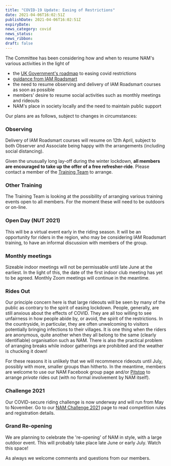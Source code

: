 ```yaml
---
title: "COVID-19 Update: Easing of Restrictions"
date: 2021-04-06T16:02:51Z
publishDate: 2021-04-06T16:02:51Z
expiryDate: 
news_category: covid
news_status: 
news_ribbon: 
draft: false
---
```


The Committee has been considering how and when to resume NAM's various activities in the light of

- the [UK Government's roadmap](https://www.gov.uk/government/publications/covid-19-response-spring-2021/covid-19-response-spring-2021-summary "Go to UK Government website") to easing covid restrictions
- [guidance from IAM Roadsmart](https://www.iamroadsmart.com/covid-19 "Go to IAM Roadsmart website")
- the need to resume observing and delivery of IAM Roadsmart courses as soon as possible
- members' desire to resume social activities such as monthly meetings and rideouts
- NAM's place in society locally and the need to maintain public support

Our plans are as follows, subject to changes in circumstances:

### Observing
Delivery of IAM Roadsmart courses will resume on 12th April, subject to both Observer and Associate being happy with the arrangements (including social distancing).

Given the unusually long lay-off during the winter lockdown, **all members are encouraged to take up the offer of a free refresher-ride**. Please contact a member of the [Training Team](/about/team/#training-team "Go to the Training Team section") to arrange.

### Other Training
The Training Team is looking at the possibility of arranging various training events open to all members. For the moment these will need to be outdoors or on-line.

### Open Day (NUT 2021)
This will be a virtual event early in the riding season. It will be an opportunity for riders in the region, who may be considering IAM Roadsmart training, to have an informal discussion with members of the group.

### Monthly meetings
Sizeable indoor meetings will not be permissable until late June at the earliest. In the light of this, the date of the first indoor club meeting has yet to be agreed. Monthly Zoom meetings will continue in the meantime.

### Rides Out
Our principle concern here is that large rideouts will be seen by many of the public as contrary to the spirit of easing lockdown. People, generally, are still anxious about the effects of COVID. They are all too willing to see unfairness in how people abide by, or avoid, the spirit of the restrictions. In the countryside, in particular, they are often unwelcoming to visitors potentially bringing infections to their villages. It is one thing when the riders are anonymous, quite another when they all belong to the same (clearly identifiable) organisation such as NAM. There is also the practical problem of arranging breaks while indoor gatherings are prohibited and the weather is chucking it down!

For these reasons it is unlikely that we will recommence rideouts until July, possibly with more, smaller groups than hitherto. In the meantime, members are welcome to use our NAM Facebook group page and/or [Pitstop](https://pitstop.namrider.com "Go to the Pitstop forum") to arrange *private* rides out (with no formal involvement by NAM itself).

### Challenge 2021
Our COVID-secure riding challenge is now underway and will run from May to November. Go to our [NAM Challenge 2021](/social/challenge_2021/) page to read competition rules and registration details.

### Grand Re-opening
We are planning to celebrate the 're-opening' of NAM in style, with a large outdoor event. This will probably take place late June or early July. Watch this space!

As always we welcome comments and questions from our members.
